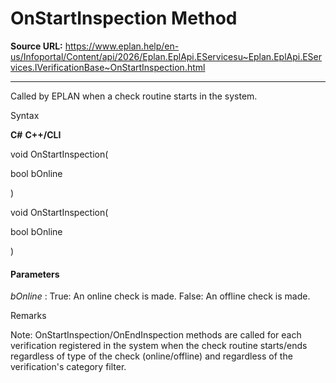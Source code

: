 # OnStartInspection Method

**Source URL:** https://www.eplan.help/en-us/Infoportal/Content/api/2026/Eplan.EplApi.EServicesu~Eplan.EplApi.EServices.IVerificationBase~OnStartInspection.html

---

Called by EPLAN when a check routine starts in the system.

Syntax

**C#**
**C++/CLI**


void OnStartInspection( 

   bool bOnline

)

void OnStartInspection( 

   bool bOnline

)


#### Parameters

*bOnline*
:   True: An online check is made. False: An offline check is made.

Remarks

Note: OnStartInspection/OnEndInspection methods are called for each verification registered in the system when the check routine starts/ends regardless of type of the check (online/offline) and regardless of the verification's category filter.
